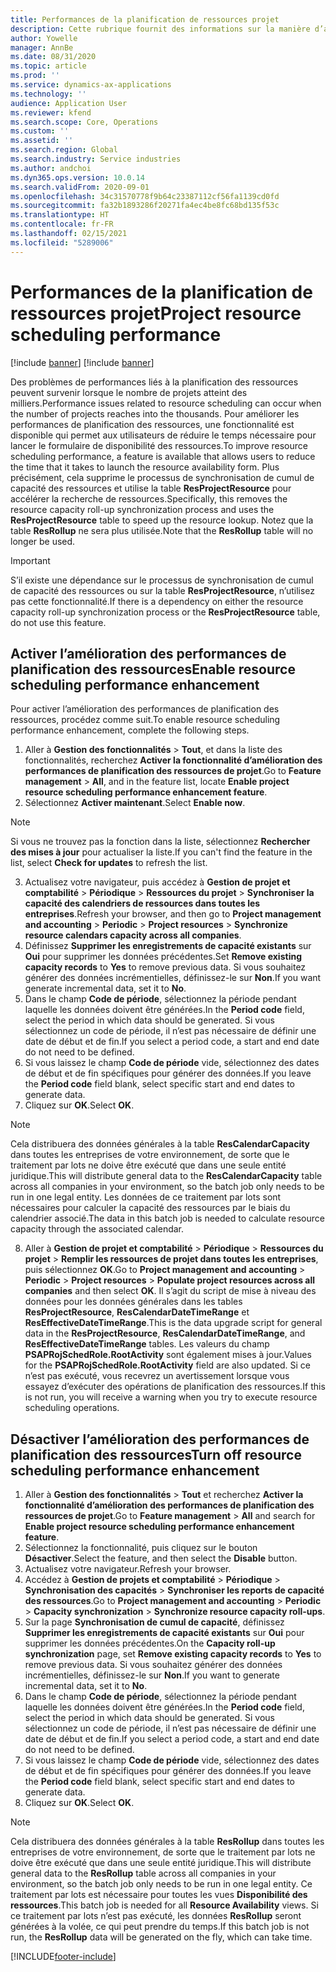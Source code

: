 ```yaml
---
title: Performances de la planification de ressources projet
description: Cette rubrique fournit des informations sur la manière d’améliorer les performances de la planification des ressources pour un grand nombre de projets.
author: Yowelle
manager: AnnBe
ms.date: 08/31/2020
ms.topic: article
ms.prod: ''
ms.service: dynamics-ax-applications
ms.technology: ''
audience: Application User
ms.reviewer: kfend
ms.search.scope: Core, Operations
ms.custom: ''
ms.assetid: ''
ms.search.region: Global
ms.search.industry: Service industries
ms.author: andchoi
ms.dyn365.ops.version: 10.0.14
ms.search.validFrom: 2020-09-01
ms.openlocfilehash: 34c31570778f9b64c23387112cf56fa1139cd0fd
ms.sourcegitcommit: fa32b1893286f20271fa4ec4be8fc68bd135f53c
ms.translationtype: HT
ms.contentlocale: fr-FR
ms.lasthandoff: 02/15/2021
ms.locfileid: "5289006"
---
```

# <a name="project-resource-scheduling-performance"></a><span data-ttu-id="79fe4-103">Performances de la planification de ressources projet</span><span class="sxs-lookup"><span data-stu-id="79fe4-103">Project resource scheduling performance</span></span>

[!include [banner](../includes/banner.md)]
[!include [banner](../includes/preview-banner.md)]


<span data-ttu-id="79fe4-104">Des problèmes de performances liés à la planification des ressources peuvent survenir lorsque le nombre de projets atteint des milliers.</span><span class="sxs-lookup"><span data-stu-id="79fe4-104">Performance issues related to resource scheduling can occur when the number of projects reaches into the thousands.</span></span> <span data-ttu-id="79fe4-105">Pour améliorer les performances de planification des ressources, une fonctionnalité est disponible qui permet aux utilisateurs de réduire le temps nécessaire pour lancer le formulaire de disponibilité des ressources.</span><span class="sxs-lookup"><span data-stu-id="79fe4-105">To improve resource scheduling performance, a feature is available that allows users to reduce the time that it takes to launch the resource availability form.</span></span> <span data-ttu-id="79fe4-106">Plus précisément, cela supprime le processus de synchronisation de cumul de capacité des ressources et utilise la table **ResProjectResource** pour accélérer la recherche de ressources.</span><span class="sxs-lookup"><span data-stu-id="79fe4-106">Specifically, this removes the resource capacity roll-up synchronization process and uses the **ResProjectResource** table to speed up the resource lookup.</span></span> <span data-ttu-id="79fe4-107">Notez que la table **ResRollup** ne sera plus utilisée.</span><span class="sxs-lookup"><span data-stu-id="79fe4-107">Note that the **ResRollup** table will no longer be used.</span></span>

> [!IMPORTANT]
> <span data-ttu-id="79fe4-108">S’il existe une dépendance sur le processus de synchronisation de cumul de capacité des ressources ou sur la table **ResProjectResource**, n’utilisez pas cette fonctionnalité.</span><span class="sxs-lookup"><span data-stu-id="79fe4-108">If there is a dependency on either the resource capacity roll-up synchronization process or the **ResProjectResource** table, do not use this feature.</span></span>

## <a name="enable-resource-scheduling-performance-enhancement"></a><span data-ttu-id="79fe4-109">Activer l’amélioration des performances de planification des ressources</span><span class="sxs-lookup"><span data-stu-id="79fe4-109">Enable resource scheduling performance enhancement</span></span>
<span data-ttu-id="79fe4-110">Pour activer l’amélioration des performances de planification des ressources, procédez comme suit.</span><span class="sxs-lookup"><span data-stu-id="79fe4-110">To enable resource scheduling performance enhancement, complete the following steps.</span></span>

1. <span data-ttu-id="79fe4-111">Aller à **Gestion des fonctionnalités** > **Tout**, et dans la liste des fonctionnalités, recherchez **Activer la fonctionnalité d’amélioration des performances de planification des ressources de projet**.</span><span class="sxs-lookup"><span data-stu-id="79fe4-111">Go to **Feature management** > **All**, and in the feature list, locate **Enable project resource scheduling performance enhancement feature**.</span></span>
2. <span data-ttu-id="79fe4-112">Sélectionnez **Activer maintenant**.</span><span class="sxs-lookup"><span data-stu-id="79fe4-112">Select **Enable now**.</span></span>

> [!NOTE]
> <span data-ttu-id="79fe4-113">Si vous ne trouvez pas la fonction dans la liste, sélectionnez **Rechercher des mises à jour** pour actualiser la liste.</span><span class="sxs-lookup"><span data-stu-id="79fe4-113">If you can't find the feature in the list, select **Check for updates** to refresh the list.</span></span>

3. <span data-ttu-id="79fe4-114">Actualisez votre navigateur, puis accédez à **Gestion de projet et comptabilité** > **Périodique** > **Ressources du projet** > **Synchroniser la capacité des calendriers de ressources dans toutes les entreprises**.</span><span class="sxs-lookup"><span data-stu-id="79fe4-114">Refresh your browser, and then go to **Project management and accounting** > **Periodic** > **Project resources** > **Synchronize resource calendars capacity across all companies**.</span></span>
4. <span data-ttu-id="79fe4-115">Définissez **Supprimer les enregistrements de capacité existants** sur **Oui** pour supprimer les données précédentes.</span><span class="sxs-lookup"><span data-stu-id="79fe4-115">Set **Remove existing capacity records** to **Yes** to remove previous data.</span></span> <span data-ttu-id="79fe4-116">Si vous souhaitez générer des données incrémentielles, définissez-le sur **Non**.</span><span class="sxs-lookup"><span data-stu-id="79fe4-116">If you want generate incremental data, set it to **No**.</span></span>
5. <span data-ttu-id="79fe4-117">Dans le champ **Code de période**, sélectionnez la période pendant laquelle les données doivent être générées.</span><span class="sxs-lookup"><span data-stu-id="79fe4-117">In the **Period code** field, select the period in which data should be generated.</span></span> <span data-ttu-id="79fe4-118">Si vous sélectionnez un code de période, il n’est pas nécessaire de définir une date de début et de fin.</span><span class="sxs-lookup"><span data-stu-id="79fe4-118">If you select a period code, a start and end date do not need to be defined.</span></span>
6. <span data-ttu-id="79fe4-119">Si vous laissez le champ **Code de période** vide, sélectionnez des dates de début et de fin spécifiques pour générer des données.</span><span class="sxs-lookup"><span data-stu-id="79fe4-119">If you leave the **Period code** field blank, select specific start and end dates to generate data.</span></span>
7. <span data-ttu-id="79fe4-120">Cliquez sur **OK**.</span><span class="sxs-lookup"><span data-stu-id="79fe4-120">Select **OK**.</span></span>

 > [!NOTE]
 > <span data-ttu-id="79fe4-121">Cela distribuera des données générales à la table **ResCalendarCapacity** dans toutes les entreprises de votre environnement, de sorte que le traitement par lots ne doive être exécuté que dans une seule entité juridique.</span><span class="sxs-lookup"><span data-stu-id="79fe4-121">This will distribute general data to the **ResCalendarCapacity** table across all companies in your environment, so the batch job only needs to be run in one legal entity.</span></span> <span data-ttu-id="79fe4-122">Les données de ce traitement par lots sont nécessaires pour calculer la capacité des ressources par le biais du calendrier associé.</span><span class="sxs-lookup"><span data-stu-id="79fe4-122">The data in this batch job is needed to calculate resource capacity through the associated calendar.</span></span>

8. <span data-ttu-id="79fe4-123">Aller à **Gestion de projet et comptabilité** > **Périodique** > **Ressources du projet** > **Remplir les ressources de projet dans toutes les entreprises**, puis sélectionnez **OK**.</span><span class="sxs-lookup"><span data-stu-id="79fe4-123">Go to **Project management and accounting** > **Periodic** > **Project resources** > **Populate project resources across all companies** and then select **OK**.</span></span> <span data-ttu-id="79fe4-124">Il s’agit du script de mise à niveau des données pour les données générales dans les tables **ResProjectResource**, **ResCalendarDateTimeRange** et **ResEffectiveDateTimeRange**.</span><span class="sxs-lookup"><span data-stu-id="79fe4-124">This is the data upgrade script for general data in the **ResProjectResource**, **ResCalendarDateTimeRange**, and **ResEffectiveDateTimeRange** tables.</span></span> <span data-ttu-id="79fe4-125">Les valeurs du champ **PSAPRojSchedRole.RootActivity** sont également mises à jour.</span><span class="sxs-lookup"><span data-stu-id="79fe4-125">Values for the **PSAPRojSchedRole.RootActivity** field are also updated.</span></span> <span data-ttu-id="79fe4-126">Si ce n’est pas exécuté, vous recevrez un avertissement lorsque vous essayez d’exécuter des opérations de planification des ressources.</span><span class="sxs-lookup"><span data-stu-id="79fe4-126">If this is not run, you will receive a warning when you try to execute resource scheduling operations.</span></span>
 
## <a name="turn-off-resource-scheduling-performance-enhancement"></a><span data-ttu-id="79fe4-127">Désactiver l’amélioration des performances de planification des ressources</span><span class="sxs-lookup"><span data-stu-id="79fe4-127">Turn off resource scheduling performance enhancement</span></span>

1. <span data-ttu-id="79fe4-128">Aller à **Gestion des fonctionnalités** > **Tout** et recherchez **Activer la fonctionnalité d’amélioration des performances de planification des ressources de projet**.</span><span class="sxs-lookup"><span data-stu-id="79fe4-128">Go to **Feature management** > **All**  and search for **Enable project resource scheduling performance enhancement feature**.</span></span>
2. <span data-ttu-id="79fe4-129">Sélectionnez la fonctionnalité, puis cliquez sur le bouton **Désactiver**.</span><span class="sxs-lookup"><span data-stu-id="79fe4-129">Select the feature, and then select the **Disable** button.</span></span>
3. <span data-ttu-id="79fe4-130">Actualisez votre navigateur.</span><span class="sxs-lookup"><span data-stu-id="79fe4-130">Refresh your browser.</span></span>
4. <span data-ttu-id="79fe4-131">Accédez à **Gestion de projets et comptabilité** > **Périodique** > **Synchronisation des capacités** > **Synchroniser les reports de capacité des ressources**.</span><span class="sxs-lookup"><span data-stu-id="79fe4-131">Go to **Project management and accounting** > **Periodic** > **Capacity synchronization** > **Synchronize resource capacity roll-ups**.</span></span>
5. <span data-ttu-id="79fe4-132">Sur la page **Synchronisation de cumul de capacité**, définissez **Supprimer les enregistrements de capacité existants** sur **Oui** pour supprimer les données précédentes.</span><span class="sxs-lookup"><span data-stu-id="79fe4-132">On the **Capacity roll-up synchronization** page, set **Remove existing capacity records** to **Yes** to remove previous data.</span></span> <span data-ttu-id="79fe4-133">Si vous souhaitez générer des données incrémentielles, définissez-le sur **Non**.</span><span class="sxs-lookup"><span data-stu-id="79fe4-133">If you want to generate incremental data, set it to **No**.</span></span>
6. <span data-ttu-id="79fe4-134">Dans le champ **Code de période**, sélectionnez la période pendant laquelle les données doivent être générées.</span><span class="sxs-lookup"><span data-stu-id="79fe4-134">In the **Period code** field, select the period in which data should be generated.</span></span> <span data-ttu-id="79fe4-135">Si vous sélectionnez un code de période, il n’est pas nécessaire de définir une date de début et de fin.</span><span class="sxs-lookup"><span data-stu-id="79fe4-135">If you select a period code, a start and end date do not need to be defined.</span></span>
7. <span data-ttu-id="79fe4-136">Si vous laissez le champ **Code de période** vide, sélectionnez des dates de début et de fin spécifiques pour générer des données.</span><span class="sxs-lookup"><span data-stu-id="79fe4-136">If you leave the **Period code** field blank, select specific start and end dates to generate data.</span></span>
8. <span data-ttu-id="79fe4-137">Cliquez sur **OK**.</span><span class="sxs-lookup"><span data-stu-id="79fe4-137">Select **OK**.</span></span>

> [!NOTE]
> <span data-ttu-id="79fe4-138">Cela distribuera des données générales à la table **ResRollup** dans toutes les entreprises de votre environnement, de sorte que le traitement par lots ne doive être exécuté que dans une seule entité juridique.</span><span class="sxs-lookup"><span data-stu-id="79fe4-138">This will distribute general data to the **ResRollup** table across all companies in your environment, so the batch job only needs to be run in one legal entity.</span></span> <span data-ttu-id="79fe4-139">Ce traitement par lots est nécessaire pour toutes les vues **Disponibilité des ressources**.</span><span class="sxs-lookup"><span data-stu-id="79fe4-139">This batch job is needed for all **Resource Availability** views.</span></span> <span data-ttu-id="79fe4-140">Si ce traitement par lots n’est pas exécuté, les données **ResRollup** seront générées à la volée, ce qui peut prendre du temps.</span><span class="sxs-lookup"><span data-stu-id="79fe4-140">If this batch job is not run, the **ResRollup** data will be generated on the fly, which can take time.</span></span>


[!INCLUDE[footer-include](../includes/footer-banner.md)]
